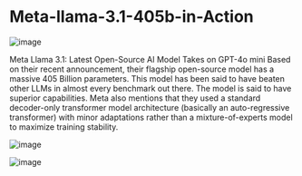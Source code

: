 # Meta-llama-3.1-405b-in-Action

![image](https://github.com/user-attachments/assets/0909d90b-18c7-4c2b-b009-981078305260)
    
Meta Llama 3.1: Latest Open-Source AI Model Takes on GPT-4o mini Based on their recent announcement, their flagship open-source model has a massive 405 Billion parameters. This model has been said to have beaten other LLMs in almost every benchmark out there. The model is said to have superior capabilities.
Meta also mentions that they used a standard decoder-only transformer model architecture (basically an auto-regressive transformer) with minor adaptations rather than a mixture-of-experts model to maximize training stability.
             

![image](https://github.com/user-attachments/assets/08d5e9aa-f557-4979-b9da-eda981b88fd5)  

![image](https://github.com/user-attachments/assets/7cdd7a9a-b0c2-450f-8b08-f43c870b4ebb)   

    
